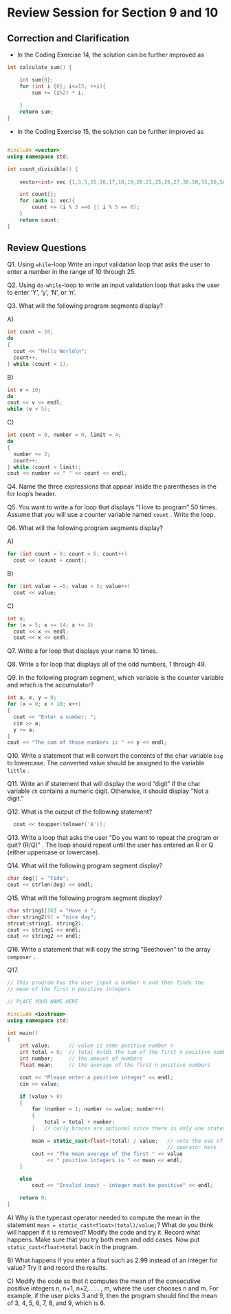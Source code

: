 
# Review Session for Section 9 and 10

## Correction and Clarification
- In the Coding Exercise 14, the solution can be further improved as 
``` cpp
int calculate_sum() {

    int sum{0};
    for (int i {0}; i<=15; ++i){
        sum += (i%2) * i;
        
    }
    return sum;
}
```
- In the Coding Exercise 15, the solution can be further improved as 

``` cpp

#include <vector>
using namespace std;

int count_divisible() {
    
    vector<int> vec {1,3,5,15,16,17,18,19,20,21,25,26,27,30,50,55,56,58,100,200,300,400,500,600,700};

    int count{};
    for (auto i: vec){
        count += (i % 3 ==0 || i % 5 == 0);
    }
    return count;
}

```

## Review Questions
Q1. Using `while`-loop Write an input validation loop that asks the user to enter a number in the range of 10 through 25.

Q2. Using `do-while`-loop to write an input validation loop that asks the user to enter ‘Y’, ‘y’, ‘N’, or ‘n’.

Q3. What will the following program segments display?

A) 
``` cpp
int count = 10;
do
{
  cout << "Hello World\n";
  count++;
} while (count < 1);
``` 
B) 

``` cpp
int v = 10;
do
cout << v << endl;
while (v < 5);
```

C) 
``` cpp
int count = 0, number = 0, limit = 4;
do
{
  number += 2;
  count++;
} while (count < limit);
cout << number << " " << count << endl;
```

Q4. Name the three expressions that appear inside the parentheses in the for loop’s header.

Q5. You want to write a for loop that displays “I love to program” 50 times. Assume that you will use a counter variable named `count` . Write the loop. 

Q6. What will the following program segments display?

A) 
``` cpp
for (int count = 0; count < 6; count++)
  cout << (count + count);
```

B) 
``` cpp
for (int value = −5; value < 5; value++)
  cout << value;
```

C) 
``` cpp
int x;
for (x = 5; x <= 14; x += 3)
  cout << x << endl;
  cout << x << endl;
```
Q7. Write a for loop that displays your name 10 times.

Q8. Write a for loop that displays all of the odd numbers, 1 through 49.

Q9. In the following program segment, which variable is the counter variable and which is the accumulator?
``` cpp
int a, x, y = 0;
for (x = 0; x < 10; x++)
{
  cout << "Enter a number: ";
  cin >> a;
  y += a;
}
cout << "The sum of those numbers is " << y << endl;
```
Q10. Write a statement that will convert the contents of the char variable `big` to lowercase. The converted value should be assigned to the variable `little` .

Q11. Write an if statement that will display the word “digit” if the char variable `ch` contains a numeric digit. Otherwise, it should display “Not a digit.”

Q12. What is the output of the following statement?
```cpp
  cout << toupper(tolower('A'));
```
Q13. Write a loop that asks the user "Do you want to repeat the program or quit? (R/Q)" . The loop should repeat until the user has entered an R or Q (either uppercase or lowercase).

Q14. What will the following program segment display?
```cpp
char dog[] = "Fido";
cout << strlen(dog) << endl;
```
Q15. What will the following program segment display?
``` cpp
char string1[16] = "Have a ";
char string2[9] = "nice day";
strcat(string1, string2);
cout << string1 << endl;
cout << string2 << endl;
```

Q16. Write a statement that will copy the string “Beethoven” to the array `composer` .


Q17. 
``` cpp
// This program has the user input a number n and then finds the
// mean of the first n positive integers

// PLACE YOUR NAME HERE

#include <iostream>
using namespace std;

int main()
{
	int value;		// value is some positive number n
	int total = 0;	// total holds the sum of the first n positive numbers 
	int number;		// the amount of numbers
	float mean;		// the average of the first n positive numbers

	cout << "Please enter a positive integer" << endl;
	cin >> value;

	if (value > 0)
	{
		for (number = 1; number <= value; number++)
		{
			total = total + number;
		}	// curly braces are optional since there is only one statement

		mean = static_cast<float>(total) / value;	// note the use of the typecast
													// operator here 
		cout << "The mean average of the first " << value
			 << " positive integers is " << mean << endl;
	}

	else
		cout << "Invalid input - integer must be positive" << endl;

	return 0;
}
```

A) Why is the typecast operator needed to compute the mean in the statement `mean = static_cast<float>(total)/value;`? What do you think
will happen if it is removed? Modify the code and try it. Record what happens. Make sure that you try both even and odd cases. Now put `static_cast<float>total` back in the program.

B) What happens if you enter a float such as 2.99 instead of an integer for value? Try it and record the results.

C) Modify the code so that it computes the mean of the consecutive positive integers n, n+1, n+2, . . . , m, where the user chooses n and m. For example, if the user picks 3 and 9, then the program should find the mean of 3, 4, 5, 6, 7, 8, and 9, which is 6.

